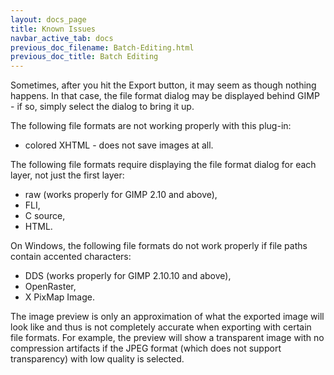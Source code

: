 ```yaml
---
layout: docs_page
title: Known Issues
navbar_active_tab: docs
previous_doc_filename: Batch-Editing.html
previous_doc_title: Batch Editing
---
```



Sometimes, after you hit the Export button, it may seem as though nothing happens.
In that case, the file format dialog may be displayed behind GIMP - if so, simply select the dialog to bring it up.

The following file formats are not working properly with this plug-in:
* colored XHTML - does not save images at all.

The following file formats require displaying the file format dialog for each layer, not just the first layer:
* raw (works properly for GIMP 2.10 and above),
* FLI,
* C source,
* HTML.

On Windows, the following file formats do not work properly if file paths contain accented characters:
* DDS (works properly for GIMP 2.10.10 and above),
* OpenRaster,
* X PixMap Image.

The image preview is only an approximation of what the exported image will look like and thus is not completely accurate when exporting with certain file formats.
For example, the preview will show a transparent image with no compression artifacts if the JPEG format (which does not support transparency) with low quality is selected.